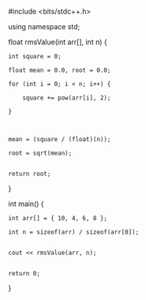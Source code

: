 
#include <bits/stdc++.h>

using namespace std;
 

float rmsValue(int arr[], int n)
{

    int square = 0;

    float mean = 0.0, root = 0.0;

    for (int i = 0; i < n; i++) {

        square += pow(arr[i], 2);

    }
 


    mean = (square / (float)(n));

    root = sqrt(mean);
 

    return root;
}
 

int main()
{

    int arr[] = { 10, 4, 6, 8 };

    int n = sizeof(arr) / sizeof(arr[0]);
 

    cout << rmsValue(arr, n);
 

    return 0;
}
